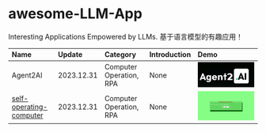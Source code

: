 # awesome-LLM-App

Interesting Applications Empowered by LLMs. 基于语言模型的有趣应用！

| Name | Update | Category | Introduction | Demo |
| :----| :------| :--------| :------ | :----------- |
| Agent2AI | 2023.12.31| Computer Operation, RPA | None | [![agent2ai youtube demo](./assets/agent2ai.png)](https://www.youtube.com/watch?v=dSAP1hspl2g&t=27s)|
| [self-operating-computer](https://github.com/OthersideAI/self-operating-computer) | 2023.12.31 | Computer Operation, RPA | None | ![self-operating-computer](./assets/self-operating-computer.png)|
